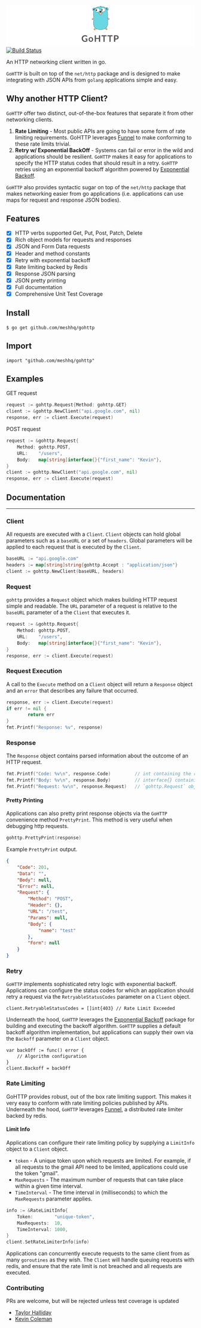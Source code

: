 ![alt text](Assets/gohttp.png)
[![Build Status](https://travis-ci.org/meshhq/gohttp.svg?branch=master)](https://travis-ci.org/meshhq/gohttp)

An HTTP networking client written in go.

`GoHTTP` is built on top of the `net/http` package and is designed to make integrating with JSON APIs from `golang` applications simple and easy.

## Why another HTTP Client?

`GoHTTP` offer two distinct, out-of-the-box features that separate it from other networking clients.

1. **Rate Limiting** - Most public APIs are going to have some form of rate limiting requirements. GoHTTP leverages [Funnel](github.com/meshhq/funnel) to make conforming to these rate limits trivial.
2. **Retry w/ Exponential BackOff** - Systems can fail or error in the wild and applications should be resilient. `GoHTTP` makes it easy for applications to specify the HTTP status codes that should result in a retry. `GoHTTP` retries using an exponential backoff algorithm powered by [Exponential Backoff](https://github.com/cenk/backoff).

`GoHTTP` also provides syntactic sugar on top of the `net/http` package that makes networking easier from go applications (i.e. applications can use maps for request and response JSON bodies).

## Features

- [x] HTTP verbs supported Get, Put, Post, Patch, Delete
- [x] Rich object models for requests and responses
- [x] JSON and Form Data requests
- [x] Header and method constants
- [x] Retry with exponential backoff
- [x] Rate limiting backed by Redis
- [x] Response JSON parsing
- [x] JSON pretty printing
- [x] Full documentation
- [x] Comprehensive Unit Test Coverage

## Install

```
$ go get github.com/meshhq/gohttp
```

## Import

```
import "github.com/meshhq/gohttp"
```

## Examples

GET request

```go
request := gohttp.Request{Method: gohttp.GET}
client := &gohttp.NewClient("api.google.com", nil)
response, err := client.Execute(request)
```

POST request

```go
request := &gohttp.Request{
	Method: gohttp.POST,
	URL:    "/users",
	Body: 	map[string]interface{}{"first_name": "Kevin"},
}
client := gohttp.NewClient("api.google.com", nil)
response, err := client.Execute(request)
```

## Documentation
---

### Client

All requests are executed with a `Client`. `Client` objects can hold global parameters such as a `baseURL` or a set of `headers`. Global parameters will be applied to each request that is executed by the `Client`.

```go
baseURL := "api.google.com"
headers := map[string]string{gohttp.Accept : "application/json"}
client := gohttp.NewClient(baseURL, headers)
```

### Request

`gohttp` provides a `Request` object which makes building HTTP request simple and readable. The `URL` parameter of a request is relative to the `baseURL` parameter of a the `Client` that executes it.

```go
request := &gohttp.Request{
	Method: gohttp.POST,
	URL:    "/users",
	Body: 	map[string]interface{}{"first_name": "Kevin"},
}
response, err := client.Execute(request)
```

### Request Execution

A call to the `Execute` method on a `Client` object will return a `Response` object and an `error` that describes any failure that occurred.

```go
response, err := client.Execute(request)
if err != nil {
        return err
}
fmt.Printf("Response: %v", response)
```

### Response  

The `Response` object contains parsed information about the outcome of an HTTP request.

```go
fmt.Printf("Code: %v\n", response.Code) 		// int containing the response code.
fmt.Printf("Body: %v\n", response.Body) 		// interface{} containing the parsed response body.
fmt.Printf("Request: %v\n", response.Request) 	// `gohttp.Request` object which is a pointer to the original request.
```

#### Pretty Printing

Applications can also pretty print response objects via the `GoHTTP` convenience method `PrettyPrint`. This method is very useful when debugging http requests.

```go
gohttp.PrettyPrint(response)
```

Example `PrettyPrint` output.

```json
{
	"Code": 201,
	"Data": "",
	"Body": null,
	"Error": null,
	"Request": {
		"Method": "POST",
		"Header": {},
		"URL": "/test",
		"Params": null,
		"Body": {
			"name": "test"
		},
		"Form": null
	}
}
```

### Retry

`GoHTTP` implements sophisticated retry logic with exponential backoff. Applications can configure the status codes for which an application should retry a request via the `RetryableStatusCodes` parameter on a `Client` object.

```
client.RetryableStatusCodes = []int{403} // Rate Limit Exceeded
```

Underneath the hood, `GoHTTP` leverages the [Exponential Backoff](https://github.com/cenk/backoff) package for building and executing the backoff algorithm. `GoHTTP` supplies a default backoff algorithm implementation, but applications can supply their own via the `Backoff` parameter on a `Client` object.

```
var backOff := func() error {
	// Algorithm configuration
}
client.Backoff = backOff
```

### Rate Limiting

GoHTTP provides robust, out of the box rate limiting support. This makes it very easy to conform with rate limiting policies published by APIs. Underneath the hood, `GoHTTP` leverages [Funnel](https://github.com/meshhq/funnel), a distributed rate limiter backed by redis.

#### Limit Info

Applications can configure their rate limiting policy by supplying a `LimitInfo` object to a `Client` object.

* `token` - A unique token upon which requests are limited. For example, if all requests to the gmail API need to be limited, applications could use the token "gmail".
* `MaxRequests` - The maximum number of requests that can take place within a given time interval.
* `TimeInterval` - The time interval in (milliseconds) to which the `MaxRequests` parameter applies.   

```go
info := &RateLimitInfo{
	Token:        "unique-token",
	MaxRequests:  10,
	TimeInterval: 1000,
}
client.SetRateLimiterInfo(info)
```

Applications can concurrently execute requests to the same client from as many `goroutines` as they wish. The `Client` will handle queuing requests with redis, and ensure that the rate limit is not breached and all requests are executed.

### Contributing
PRs are welcome, but will be rejected unless test coverage is updated
- [Taylor Halliday](https://github.com/tayhalla)
- [Kevin Coleman](https://github.com/kcoleman731)
